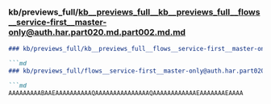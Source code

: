 ### kb/previews_full/kb__previews_full__kb__previews_full__flows__service-first__master-only@auth.har.part020.md.part002.md.md

```md
### kb/previews_full/kb__previews_full__flows__service-first__master-only@auth.har.part020.md.part002.md

```md
### kb/previews_full/flows__service-first__master-only@auth.har.part020.md (part 002)

```md
AAAAAAAAABAAEAAAAAAAAAAQAAAAAAAAAAAAAAAQAAAAAAAAAAAAEAAAAAAAEAAAA
```

```

```

```
